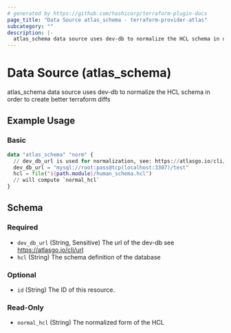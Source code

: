 ```yaml
---
# generated by https://github.com/hashicorp/terraform-plugin-docs
page_title: "Data Source atlas_schema - terraform-provider-atlas"
subcategory: ""
description: |-
  atlas_schema data source uses dev-db to normalize the HCL schema in order to create better terraform diffs
---
```

<!-- Bug: Type and Name are switched -->
# Data Source (atlas_schema)

atlas_schema data source uses dev-db to normalize the HCL schema in order to create better terraform diffs

## Example Usage

### Basic

```terraform
data "atlas_schema" "norm" {
  // dev_db_url is used for normalization, see: https://atlasgo.io/cli/dev-database.
  dev_db_url = "mysql://root:pass@tcp(localhost:3307)/test"
  hcl = file("${path.module}/human_schema.hcl")
  // will compute `normal_hcl`
}
```

<!-- schema generated by tfplugindocs -->
## Schema

### Required

- `dev_db_url` (String, Sensitive) The url of the dev-db see https://atlasgo.io/cli/url
- `hcl` (String) The schema definition of the database

### Optional

- `id` (String) The ID of this resource.

### Read-Only

- `normal_hcl` (String) The normalized form of the HCL
